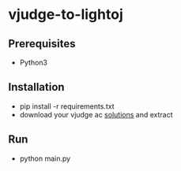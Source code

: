 # vjudge-to-lightoj
## Prerequisites
- Python3
## Installation
- pip install -r requirements.txt
- download your vjudge ac [solutions](https://vjudge.net/user/exportSource?minRunId=0&maxRunId=99999999&ac=true) and extract
## Run
- python main.py
